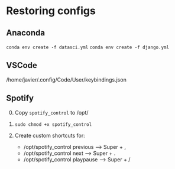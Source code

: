 # Restoring configs

## Anaconda

`conda env create -f datasci.yml`
`conda env create -f django.yml`

## VSCode

/home/javier/.config/Code/User/keybindings.json
<!--stackedit_data:
eyJoaXN0b3J5IjpbNDY0NTg3OTNdfQ==
-->

## Spotify

0. Copy `spotify_control` to /opt/
1. `sudo chmod +x spotify_control`
2. Create custom shortcuts for:

    - /opt/spotify_control previous 	--> Super + ,
    - /opt/spotify_control next			--> Super + .
    - /opt/spotify_control playpause	--> Super + /
